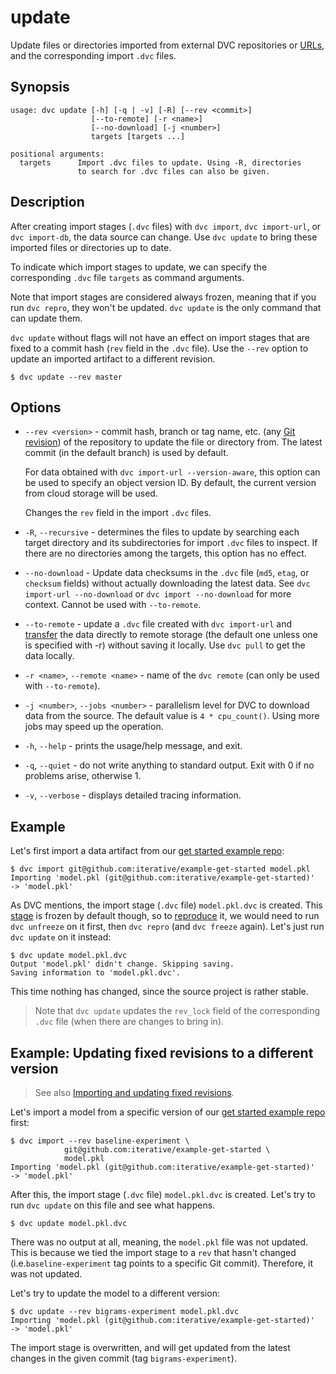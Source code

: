 # update

Update files or directories imported from external <abbr>DVC repositories</abbr>
or [URLs], and the corresponding import `.dvc` files.

[urls]: /doc/command-reference/import-url

## Synopsis

```usage
usage: dvc update [-h] [-q | -v] [-R] [--rev <commit>]
                  [--to-remote] [-r <name>]
                  [--no-download] [-j <number>]
                  targets [targets ...]

positional arguments:
  targets      Import .dvc files to update. Using -R, directories
               to search for .dvc files can also be given.
```

## Description

After creating import stages (`.dvc` files) with `dvc import`, `dvc import-url`,
or `dvc import-db`, the data source can change. Use `dvc update` to bring these
imported files or directories up to date.

To indicate which import stages to update, we can specify the corresponding
`.dvc` file `targets` as command arguments.

Note that import stages are considered always frozen, meaning that if you run
`dvc repro`, they won't be updated. `dvc update` is the only command that can
update them.

`dvc update` without flags will not have an effect on import stages that are
fixed to a commit hash (`rev` field in the `.dvc` file). Use the `--rev` option
to update an imported artifact to a different revision.

```cli
$ dvc update --rev master
```

## Options

- `--rev <version>` - commit hash, branch or tag name, etc. (any [Git
  revision]) of the repository to update the file or directory from. The latest commit
  (in the default branch) is used by default.

  For data obtained with `dvc import-url --version-aware`, this option can be
  used to specify an object version ID. By default, the current version from
  cloud storage will be used.

  Changes the `rev` field in the import `.dvc` files.

  [git revision]: https://git-scm.com/docs/revisions

- `-R`, `--recursive` - determines the files to update by searching each target
  directory and its subdirectories for import `.dvc` files to inspect. If there
  are no directories among the targets, this option has no effect.

- `--no-download` - Update data checksums in the `.dvc` file (`md5`, `etag`, or
  `checksum` fields) without actually downloading the latest data. See
  `dvc import-url --no-download` or `dvc import --no-download` for more context.
  Cannot be used with `--to-remote`.

- `--to-remote` - update a `.dvc` file created with `dvc import-url` and
  [transfer] the data directly to remote storage (the default one unless one is
  specified with -r) without saving it locally. Use `dvc pull` to get the data
  locally.

- `-r <name>`, `--remote <name>` - name of the `dvc remote` (can only be used
  with `--to-remote`).

- `-j <number>`, `--jobs <number>` - parallelism level for DVC to download data
  from the source. The default value is `4 * cpu_count()`. Using more jobs may
  speed up the operation.

- `-h`, `--help` - prints the usage/help message, and exit.

- `-q`, `--quiet` - do not write anything to standard output. Exit with 0 if no
  problems arise, otherwise 1.

- `-v`, `--verbose` - displays detailed tracing information.

[transfer]: /doc/command-reference/import-url#example-transfer-to-remote-storage

## Example

Let's first import a data artifact from our
[get started example repo](https://github.com/iterative/example-get-started):

```cli
$ dvc import git@github.com:iterative/example-get-started model.pkl
Importing 'model.pkl (git@github.com:iterative/example-get-started)'
-> 'model.pkl'
```

As DVC mentions, the import stage (`.dvc` file) `model.pkl.dvc` is created. This
[stage](/doc/command-reference/run) is frozen by default though, so to
[reproduce](/doc/command-reference/repro) it, we would need to run
`dvc unfreeze` on it first, then `dvc repro` (and `dvc freeze` again). Let's
just run `dvc update` on it instead:

```cli
$ dvc update model.pkl.dvc
Output 'model.pkl' didn't change. Skipping saving.
Saving information to 'model.pkl.dvc'.
```

This time nothing has changed, since the source <abbr>project</abbr> is rather
stable.

> Note that `dvc update` updates the `rev_lock` field of the corresponding
> `.dvc` file (when there are changes to bring in).

## Example: Updating fixed revisions to a different version

> See also
> [Importing and updating fixed revisions](/doc/command-reference/import#example-importing-and-updating-fixed-revisions).

Let's import a model from a specific version of our
[get started example repo](https://github.com/iterative/example-get-started)
first:

```cli
$ dvc import --rev baseline-experiment \
            git@github.com:iterative/example-get-started \
            model.pkl
Importing 'model.pkl (git@github.com:iterative/example-get-started)'
-> 'model.pkl'
```

After this, the import stage (`.dvc` file) `model.pkl.dvc` is created. Let's try
to run `dvc update` on this file and see what happens.

```cli
$ dvc update model.pkl.dvc
```

There was no output at all, meaning, the `model.pkl` file was not updated. This
is because we tied the import stage to a `rev` that hasn't changed
(i.e.`baseline-experiment` tag points to a specific Git commit). Therefore, it
was not updated.

Let's try to update the model to a different version:

```cli
$ dvc update --rev bigrams-experiment model.pkl.dvc
Importing 'model.pkl (git@github.com:iterative/example-get-started)'
-> 'model.pkl'
```

The import stage is overwritten, and will get updated from the latest changes in
the given commit (tag `bigrams-experiment`).
